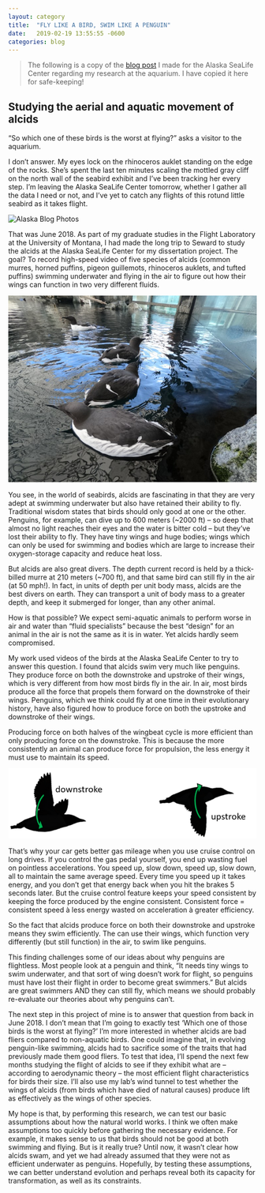```yaml
---
layout: category
title:  "FLY LIKE A BIRD, SWIM LIKE A PENGUIN"
date:   2019-02-19 13:55:55 -0600
categories: blog
---
```


> The following is a copy of the [blog post](https://60nscience.alaskasealife.org/2019/02/19/fly-like-a-bird-swim-like-a-penguin/) I made for the Alaska SeaLife Center regarding my research at the aquarium. I have copied it here for safe-keeping!

## Studying the aerial and aquatic movement of alcids

“So which one of these birds is the worst at flying?” asks a visitor to the aquarium.

I don’t answer. My eyes lock on the rhinoceros auklet standing on the edge of the rocks. She’s spent the last ten minutes scaling the mottled gray cliff on the north wall of the seabird exhibit and I’ve been tracking her every step. I’m leaving the Alaska SeaLife Center tomorrow, whether I gather all the data I need or not, and I’ve yet to catch any flights of this rotund little seabird as it takes flight.

![Alaska Blog Photos](https://lapsansky.org/assets/images/alaskaBlogPhotos.png)

That was June 2018. As part of my graduate studies in the Flight Laboratory at the University of Montana, I had made the long trip to Seward to study the alcids at the Alaska SeaLife Center for my dissertation project. The goal? To record high-speed video of five species of alcids (common murres, horned puffins, pigeon guillemots, rhinoceros auklets, and tufted puffins) swimming underwater and flying in the air to figure out how their wings can function in two very different fluids.

![Murres on the water](../assets/images/murres.jpg)

You see, in the world of seabirds, alcids are fascinating in that they are very adept at swimming underwater but also have retained their ability to fly. Traditional wisdom states that birds should only good at one or the other. Penguins, for example, can dive up to 600 meters (~2000 ft) – so deep that almost no light reaches their eyes and the water is bitter cold – but they’ve lost their ability to fly. They have tiny wings and huge bodies; wings which can only be used for swimming and bodies which are large to increase their oxygen-storage capacity and reduce heat loss.

But alcids are also great divers. The depth current record is held by a thick-billed murre at 210 meters (~700 ft), and that same bird can still fly in the air (at 50 mph!). In fact, in units of depth per unit body mass, alcids are the best divers on earth. They can transport a unit of body mass to a greater depth, and keep it submerged for longer, than any other animal.

How is that possible? We expect semi-aquatic animals to perform worse in air and water than “fluid specialists” because the best “design” for an animal in the air is not the same as it is in water. Yet alcids hardly seem compromised.

My work used videos of the birds at the Alaska SeaLife Center to try to answer this question. I found that alcids swim very much like penguins. They produce force on both the downstroke and upstroke of their wings, which is very different from how most birds fly in the air. In air, most birds produce all the force that propels them forward on the downstroke of their wings. Penguins, which we think could fly at one time in their evolutionary history, have also figured how to produce force on both the upstroke and downstroke of their wings.

Producing force on both halves of the wingbeat cycle is more efficient than only producing force on the downstroke. This is because the more consistently an animal can produce force for propulsion, the less energy it must use to maintain its speed.

![Upstroke and downstroke](../assets/images/strokes.png)

That’s why your car gets better gas mileage when you use cruise control on long drives. If you control the gas pedal yourself, you end up wasting fuel on pointless accelerations. You speed up, slow down, speed up, slow down, all to maintain the same average speed. Every time you speed up it takes energy, and you don’t get that energy back when you hit the brakes 5 seconds later. But the cruise control feature keeps your speed consistent by keeping the force produced by the engine consistent. Consistent force = consistent speed à less energy wasted on acceleration à greater efficiency.

So the fact that alcids produce force on both their downstroke and upstroke means they swim efficiently. The can use their wings, which function very differently (but still function) in the air, to swim like penguins.

This finding challenges some of our ideas about why penguins are flightless. Most people look at a penguin and think, “It needs tiny wings to swim underwater, and that sort of wing doesn’t work for flight, so penguins must have lost their flight in order to become great swimmers.” But alcids are great swimmers AND they can still fly, which means we should probably re-evaluate our theories about why penguins can’t.

The next step in this project of mine is to answer that question from back in June 2018. I don’t mean that I’m going to exactly test ‘Which one of those birds is the worst at flying?’ I’m more interested in whether alcids are bad fliers compared to non-aquatic birds. One could imagine that, in evolving penguin-like swimming, alcids had to sacrifice some of the traits that had previously made them good fliers. To test that idea, I’ll spend the next few months studying the flight of alcids to see if they exhibit what are – according to aerodynamic theory – the most efficient flight characteristics for birds their size. I’ll also use my lab’s wind tunnel to test whether the wings of alcids (from birds which have died of natural causes) produce lift as effectively as the wings of other species.

My hope is that, by performing this research, we can test our basic assumptions about how the natural world works. I think we often make assumptions too quickly before gathering the necessary evidence. For example, it makes sense to us that birds should not be good at both swimming and flying. But is it really true? Until now, it wasn’t clear how alcids swam, and yet we had already assumed that they were not as efficient underwater as penguins. Hopefully, by testing these assumptions, we can better understand evolution and perhaps reveal both its capacity for transformation, as well as its constraints.

